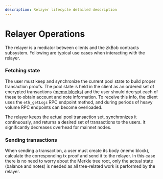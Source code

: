 ```yaml
---
description: Relayer lifecycle detailed description
---
```


# Relayer Operations

The relayer is a mediator between clients and the zkBob contracts subsystem. Following are typical use cases when interacting with the relayer.&#x20;

### Fetching state

The user must keep and synchronize the current pool state to build proper transaction proofs. The pool state is held in the client as an ordered set of encrypted transactions ([memo blocks](../transaction-overview/untitled-1/)) and the user should decrypt each of these to obtain account and note information.  To receive this info, the client uses the `eth_getLogs` RPC endpoint method, and during periods of heavy volume RPC endpoints can become overloaded.&#x20;

The relayer keeps the actual pool transaction set, synchronizes it continuously, and returns a desired set of transactions to the users. It significantly decreases overhead for mainnet nodes.

### Sending transactions

When sending a transaction, a user must create its body (memo block), calculate the corresponding tx proof and send it to the relayer. In this case there is no need to worry about the Merkle tree root, only the actual state (balance and notes) is needed as all tree-related work is performed by the relayer.

